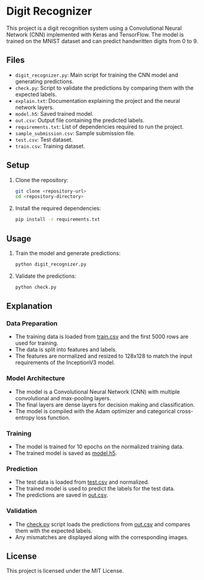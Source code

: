 # Digit Recognizer

This project is a digit recognition system using a Convolutional Neural Network (CNN) implemented with Keras and TensorFlow. The model is trained on the MNIST dataset and can predict handwritten digits from 0 to 9.

## Files

- `digit_recognizer.py`: Main script for training the CNN model and generating predictions.
- `check.py`: Script to validate the predictions by comparing them with the expected labels.
- `explain.txt`: Documentation explaining the project and the neural network layers.
- `model.h5`: Saved trained model.
- `out.csv`: Output file containing the predicted labels.
- `requirements.txt`: List of dependencies required to run the project.
- `sample_submission.csv`: Sample submission file.
- `test.csv`: Test dataset.
- `train.csv`: Training dataset.

## Setup

1. Clone the repository:
    ```sh
    git clone <repository-url>
    cd <repository-directory>
    ```

2. Install the required dependencies:
    ```sh
    pip install -r requirements.txt
    ```

## Usage

1. Train the model and generate predictions:
    ```sh
    python digit_recognizer.py
    ```

2. Validate the predictions:
    ```sh
    python check.py
    ```

## Explanation

### Data Preparation

- The training data is loaded from [train.csv](http://_vscodecontentref_/9) and the first 5000 rows are used for training.
- The data is split into features and labels.
- The features are normalized and resized to 128x128 to match the input requirements of the InceptionV3 model.

### Model Architecture

- The model is a Convolutional Neural Network (CNN) with multiple convolutional and max-pooling layers.
- The final layers are dense layers for decision making and classification.
- The model is compiled with the Adam optimizer and categorical cross-entropy loss function.

### Training

- The model is trained for 10 epochs on the normalized training data.
- The trained model is saved as [model.h5](http://_vscodecontentref_/10).

### Prediction

- The test data is loaded from [test.csv](http://_vscodecontentref_/11) and normalized.
- The trained model is used to predict the labels for the test data.
- The predictions are saved in [out.csv](http://_vscodecontentref_/12).

### Validation

- The [check.py](http://_vscodecontentref_/13) script loads the predictions from [out.csv](http://_vscodecontentref_/14) and compares them with the expected labels.
- Any mismatches are displayed along with the corresponding images.

## License

This project is licensed under the MIT License.
